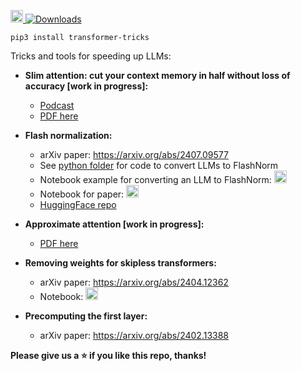 <a href="https://colab.research.google.com/github/OpenMachine-ai/transformer-tricks/blob/main/notebooks/flashNorm_example.ipynb"> <img src="https://colab.research.google.com/assets/colab-badge.svg" alt="Colab" height="20"> </a> [![Downloads](https://static.pepy.tech/badge/transformer-tricks)](https://pepy.tech/project/transformer-tricks)

```
pip3 install transformer-tricks
```
Tricks and tools for speeding up LLMs:

* **Slim attention: cut your context memory in half without loss of accuracy [work in progress]:**
  * [Podcast](https://notebooklm.google.com/notebook/ac47a53c-866b-4271-ab79-bc48d1b41722/audio)
  * [PDF here](https://docs.google.com/viewer?url=https://raw.githubusercontent.com/OpenMachine-ai/transformer-tricks/refs/heads/main/pdf/slim.pdf)

* **Flash normalization:**
  * arXiv paper: https://arxiv.org/abs/2407.09577
  * See [python folder](python) for code to convert LLMs to FlashNorm
  * Notebook example for converting an LLM to FlashNorm: <a href="https://colab.research.google.com/github/OpenMachine-ai/transformer-tricks/blob/main/notebooks/flashNorm_example.ipynb"> <img src="https://colab.research.google.com/assets/colab-badge.svg" alt="Colab" height="20"> </a>
  * Notebook for paper:
<a href="https://colab.research.google.com/github/OpenMachine-ai/transformer-tricks/blob/main/notebooks/flash_normalization.ipynb"> <img src="https://colab.research.google.com/assets/colab-badge.svg" alt="Colab" height="20"> </a>
  * [HuggingFace repo](https://huggingface.co/open-machine/FlashNorm)

* **Approximate attention [work in progress]:**
  * [PDF here](pdf/approximate.pdf)

* **Removing weights for skipless transformers:**
  * arXiv paper: https://arxiv.org/abs/2404.12362
  * Notebook:
<a href="https://colab.research.google.com/github/OpenMachine-ai/transformer-tricks/blob/main/notebooks/removing_weights.ipynb"> <img src="https://colab.research.google.com/assets/colab-badge.svg" alt="Colab" height="20"> </a>

* **Precomputing the first layer:**
  * arXiv paper: https://arxiv.org/abs/2402.13388

**Please give us a ⭐ if you like this repo, thanks!**

